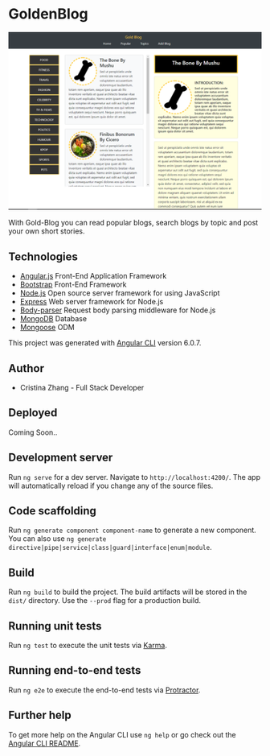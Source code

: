 # GoldenBlog

![alt text](src/assets/images/app.PNG)

With Gold-Blog you can read popular blogs, search blogs by topic and post your own short stories.

## Technologies

* [Angular.js](https://angularjs.org/) Front-End Application Framework
* [Bootstrap](https://getbootstrap.com/) Front-End Framework
* [Node.js](https://nodejs.org/en/) Open source server framework for using JavaScript
* [Express](https://www.npmjs.com/package/express) Web server framework for Node.js
* [Body-parser](https://www.npmjs.com/package/body-parser) Request body parsing middleware for Node.js
* [MongoDB](https://www.mongodb.com/) Database
* [Mongoose](http://mongoosejs.com/) ODM

This project was generated with [Angular CLI](https://github.com/angular/angular-cli) version 6.0.7.

## Author

* Cristina Zhang - Full Stack Developer

## Deployed

Coming Soon..

## Development server

Run `ng serve` for a dev server. Navigate to `http://localhost:4200/`. The app will automatically reload if you change any of the source files.

## Code scaffolding

Run `ng generate component component-name` to generate a new component. You can also use `ng generate directive|pipe|service|class|guard|interface|enum|module`.

## Build

Run `ng build` to build the project. The build artifacts will be stored in the `dist/` directory. Use the `--prod` flag for a production build.

## Running unit tests

Run `ng test` to execute the unit tests via [Karma](https://karma-runner.github.io).

## Running end-to-end tests

Run `ng e2e` to execute the end-to-end tests via [Protractor](http://www.protractortest.org/).

## Further help

To get more help on the Angular CLI use `ng help` or go check out the [Angular CLI README](https://github.com/angular/angular-cli/blob/master/README.md).
